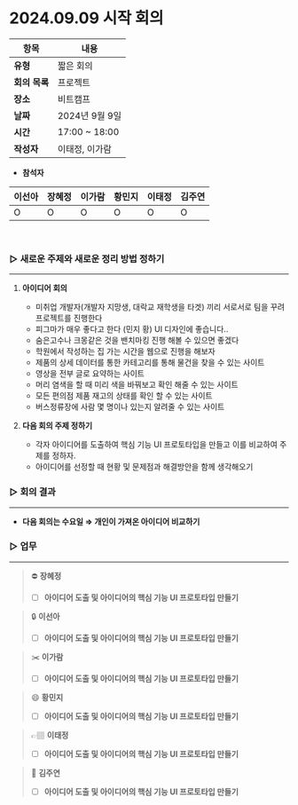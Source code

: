 # 2024.09.09 시작 회의

| **항목**    | **내용**                       |
|-----------|------------------------------|
| **유형**    | 짧은 회의                        |
| **회의 목록** | 프로젝트                         |
| **장소**  | 비트캠프           |
| **날짜**    | 2024년 9월 9일                  |
| **시간**  | 17:00 ~ 18:00      |
| **작성자** | 이태정, 이가람     |

- **참석자**

| **이선아** | **장혜정** | **이가람** | **황민지** | **이태정** | **김주연** |
|------------|------------|------------|------------|------------|------------|
| O          | O          | O          | O          | O          | O          |

<br>

### ▷ 새로운 주제와 새로운 정리 방법 정하기

---

1. **아이디어 회의**
   - 미취업 개발자(개발자 지망생, 대락교 재학생을 타겟) 끼리 서로서로 팀을 꾸려 프로젝트를 진행한다
   - 피그마가 매우 좋다고 한다 (민지 황) UI 디자인에 좋습니다..
   - 숨은고수나 크몽같은 것을 밴치마킹 진행 해볼 수 있으면 좋겠다
   - 학원에서 작성하는 집 가는 시간을 웹으로 진행을 해보자
   - 제품의 상세 데이터를 통한 카테고리를 통해 물건을 찾을 수 있는 사이트
   - 영상을 전부 글로 요약하는  사이트
   - 머리 염색을 할 때 미리 색을 바꿔보고 확인 해줄 수 있는 사이트
   - 모든 편의점 제품 재고의 상태를 확인 할 수 있는 사이트
   - 버스정류장에 사람 몇 명이나 있는지 알려줄 수 있는 사이트


2. **다음 회의 주제 정하기**
   - 각자 아이디어를 도출하여 핵심 기능 UI 프로토타입을 만들고 이를 비교하여 주제를 정하자.
   - 아이디어를 선정할 때 현황 및 문제점과 해결방안을 함께 생각해오기

### ▷ 회의 결과

---

- **다음 회의는 수요일   ⇒   개인이 가져온 아이디어 비교하기**

### ▷  업무

[// 체크박스]: # ([ ], [x])

---

>⛔
**장혜정** 
>- [ ]  **아이디어 도출 및 아이디어의 핵심 기능 UI 프로토타입 만들기**

>🔒
**이선아**
>- [ ]  **아이디어 도출 및 아이디어의 핵심 기능 UI 프로토타입 만들기**

>✂️
**이가람**
>- [ ]  **아이디어 도출 및 아이디어의 핵심 기능 UI 프로토타입 만들기**

>😄
**황민지**
>- [ ]  **아이디어 도출 및 아이디어의 핵심 기능 UI 프로토타입 만들기**

>👉🏽
**이태정**
>- [ ]  **아이디어 도출 및 아이디어의 핵심 기능 UI 프로토타입 만들기**

>📖
**김주연**
>- [ ]  **아이디어 도출 및 아이디어의 핵심 기능 UI 프로토타입 만들기**

[//]: # (<img src="https://www.notion.so/icons/sync_purple.svg" alt="https://www.notion.so/icons/sync_purple.svg" width="40px" />)

